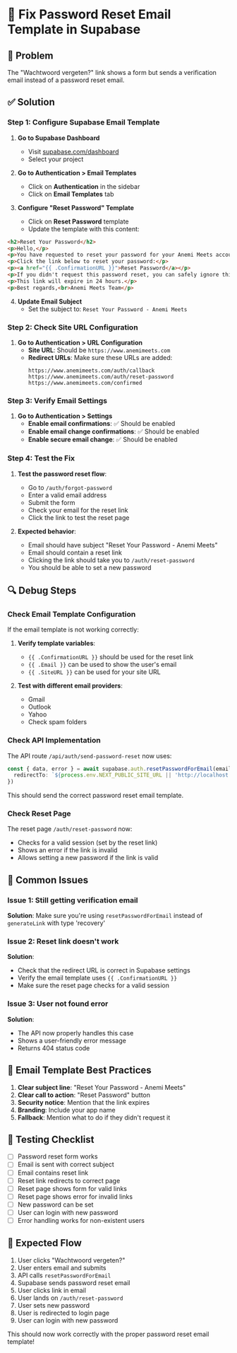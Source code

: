 # 🔧 Fix Password Reset Email Template in Supabase

## 🚨 Problem
The "Wachtwoord vergeten?" link shows a form but sends a verification email instead of a password reset email.

## ✅ Solution

### Step 1: Configure Supabase Email Template

1. **Go to Supabase Dashboard**
   - Visit [supabase.com/dashboard](https://supabase.com/dashboard)
   - Select your project

2. **Go to Authentication > Email Templates**
   - Click on **Authentication** in the sidebar
   - Click on **Email Templates** tab

3. **Configure "Reset Password" Template**
   - Click on **Reset Password** template
   - Update the template with this content:

```html
<h2>Reset Your Password</h2>
<p>Hello,</p>
<p>You have requested to reset your password for your Anemi Meets account.</p>
<p>Click the link below to reset your password:</p>
<p><a href="{{ .ConfirmationURL }}">Reset Password</a></p>
<p>If you didn't request this password reset, you can safely ignore this email.</p>
<p>This link will expire in 24 hours.</p>
<p>Best regards,<br>Anemi Meets Team</p>
```

4. **Update Email Subject**
   - Set the subject to: `Reset Your Password - Anemi Meets`

### Step 2: Check Site URL Configuration

1. **Go to Authentication > URL Configuration**
   - **Site URL**: Should be `https://www.anemimeets.com`
   - **Redirect URLs**: Make sure these URLs are added:
     ```
     https://www.anemimeets.com/auth/callback
     https://www.anemimeets.com/auth/reset-password
     https://www.anemimeets.com/confirmed
     ```

### Step 3: Verify Email Settings

1. **Go to Authentication > Settings**
   - **Enable email confirmations**: ✅ Should be enabled
   - **Enable email change confirmations**: ✅ Should be enabled
   - **Enable secure email change**: ✅ Should be enabled

### Step 4: Test the Fix

1. **Test the password reset flow**:
   - Go to `/auth/forgot-password`
   - Enter a valid email address
   - Submit the form
   - Check your email for the reset link
   - Click the link to test the reset page

2. **Expected behavior**:
   - Email should have subject "Reset Your Password - Anemi Meets"
   - Email should contain a reset link
   - Clicking the link should take you to `/auth/reset-password`
   - You should be able to set a new password

## 🔍 Debug Steps

### Check Email Template Configuration

If the email template is not working correctly:

1. **Verify template variables**:
   - `{{ .ConfirmationURL }}` should be used for the reset link
   - `{{ .Email }}` can be used to show the user's email
   - `{{ .SiteURL }}` can be used for your site URL

2. **Test with different email providers**:
   - Gmail
   - Outlook
   - Yahoo
   - Check spam folders

### Check API Implementation

The API route `/api/auth/send-password-reset` now uses:
```typescript
const { data, error } = await supabase.auth.resetPasswordForEmail(email, {
  redirectTo: `${process.env.NEXT_PUBLIC_SITE_URL || 'http://localhost:3000'}/auth/reset-password`
})
```

This should send the correct password reset email template.

### Check Reset Page

The reset page `/auth/reset-password` now:
- Checks for a valid session (set by the reset link)
- Shows an error if the link is invalid
- Allows setting a new password if the link is valid

## 🚨 Common Issues

### Issue 1: Still getting verification email
**Solution**: Make sure you're using `resetPasswordForEmail` instead of `generateLink` with type 'recovery'

### Issue 2: Reset link doesn't work
**Solution**: 
- Check that the redirect URL is correct in Supabase settings
- Verify the email template uses `{{ .ConfirmationURL }}`
- Make sure the reset page checks for a valid session

### Issue 3: User not found error
**Solution**: 
- The API now properly handles this case
- Shows a user-friendly error message
- Returns 404 status code

## 📧 Email Template Best Practices

1. **Clear subject line**: "Reset Your Password - Anemi Meets"
2. **Clear call to action**: "Reset Password" button
3. **Security notice**: Mention that the link expires
4. **Branding**: Include your app name
5. **Fallback**: Mention what to do if they didn't request it

## 🔄 Testing Checklist

- [ ] Password reset form works
- [ ] Email is sent with correct subject
- [ ] Email contains reset link
- [ ] Reset link redirects to correct page
- [ ] Reset page shows form for valid links
- [ ] Reset page shows error for invalid links
- [ ] New password can be set
- [ ] User can login with new password
- [ ] Error handling works for non-existent users

## 🎯 Expected Flow

1. User clicks "Wachtwoord vergeten?"
2. User enters email and submits
3. API calls `resetPasswordForEmail`
4. Supabase sends password reset email
5. User clicks link in email
6. User lands on `/auth/reset-password`
7. User sets new password
8. User is redirected to login page
9. User can login with new password

This should now work correctly with the proper password reset email template! 
